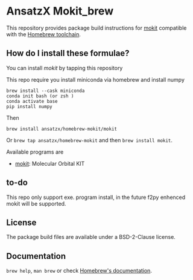 # AnsatzX Mokit_brew

This repository provides package build instructions for [mokit](https://gitlab.com/jxzou/mokit) compatible with the [Homebrew toolchain](https://brew.sh).

## How do I install these formulae?
You can install *mokit* by tapping this repository

This repo require you install miniconda via homebrew and install numpy 

```
brew install --cask miniconda
conda init bash (or zsh ) 
conda activate base
pip install numpy
```

Then 

`brew install ansatzx/homebrew-mokit/mokit`

Or `brew tap ansatzx/homebrew-mokit` and then `brew install mokit`.

Available programs are

- [mokit](https://gitlab.com/jxzou/mokit):
  Molecular Orbital KIT

## to-do

This repo only support exe. program install, in the future f2py enhenced mokit will be supported.

## License

The package build files are available under a BSD-2-Clause license.

## Documentation

`brew help`, `man brew` or check [Homebrew's documentation](https://docs.brew.sh).